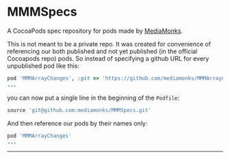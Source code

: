 # MMMSpecs

A CocoaPods spec repository for pods made by [MediaMonks](https://www.mediamonks.com/).

This is not meant to be a private repo. It was created for convenience of referencing our both published and not yet published (in the official Cocoapods repo) pods. So instead of specifying a github URL for every unpublished pod like this:

```Ruby
pod 'MMMArrayChanges', :git => 'https://github.com/mediamonks/MMMArrayChanges.git'
...
```

you can now put a single line in the beginning of the `Podfile`:

```Ruby
source 'git@github.com:mediamonks/MMMSpecs.git'
```

And then reference our pods by their names only:

```Ruby
pod 'MMMArrayChanges'
...
```

---
